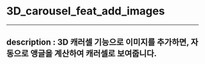 # 3D_carousel_feat_add_images
---
## description : 3D 캐러셀 기능으로 이미지를 추가하면, 자동으로 앵글을 계산하여 캐러셀로 보여줍니다.
